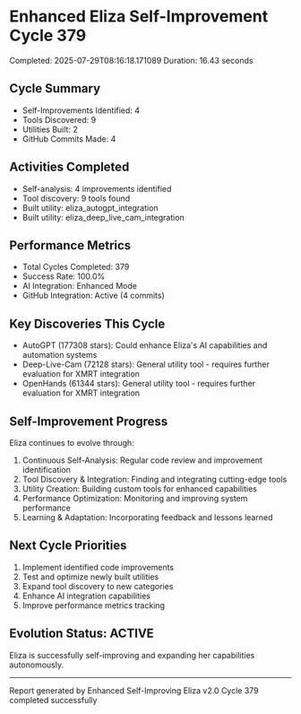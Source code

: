 # Enhanced Eliza Self-Improvement Cycle 379
Completed: 2025-07-29T08:16:18.171089
Duration: 16.43 seconds

## Cycle Summary
- Self-Improvements Identified: 4
- Tools Discovered: 9
- Utilities Built: 2
- GitHub Commits Made: 4

## Activities Completed
- Self-analysis: 4 improvements identified
- Tool discovery: 9 tools found
- Built utility: eliza_autogpt_integration
- Built utility: eliza_deep_live_cam_integration

## Performance Metrics
- Total Cycles Completed: 379
- Success Rate: 100.0%
- AI Integration: Enhanced Mode
- GitHub Integration: Active (4 commits)

## Key Discoveries This Cycle
- AutoGPT (177308 stars): Could enhance Eliza's AI capabilities and automation systems
- Deep-Live-Cam (72128 stars): General utility tool - requires further evaluation for XMRT integration
- OpenHands (61344 stars): General utility tool - requires further evaluation for XMRT integration

## Self-Improvement Progress
Eliza continues to evolve through:
1. Continuous Self-Analysis: Regular code review and improvement identification
2. Tool Discovery & Integration: Finding and integrating cutting-edge tools
3. Utility Creation: Building custom tools for enhanced capabilities
4. Performance Optimization: Monitoring and improving system performance
5. Learning & Adaptation: Incorporating feedback and lessons learned

## Next Cycle Priorities
1. Implement identified code improvements
2. Test and optimize newly built utilities
3. Expand tool discovery to new categories
4. Enhance AI integration capabilities
5. Improve performance metrics tracking

## Evolution Status: ACTIVE
Eliza is successfully self-improving and expanding her capabilities autonomously.

---
Report generated by Enhanced Self-Improving Eliza v2.0
Cycle 379 completed successfully
